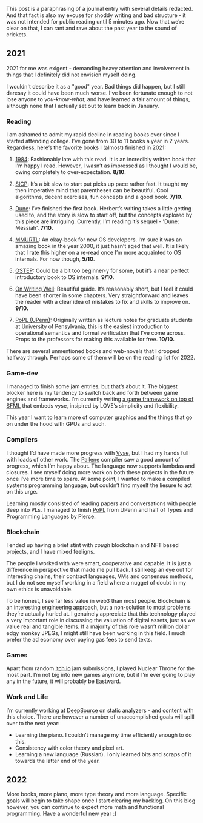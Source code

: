 This post is a paraphrasing of a journal entry with several details redacted.
And that fact is also my excuse for shoddy writing and bad structure -
it was not intended for public reading until 5 minutes ago.
Now that we’re clear on that, I can rant and rave about the past year to the sound of crickets.

## 2021

2021 for me was exigent -
demanding heavy attention and involvement in things that I definitely did not envision myself doing.

I wouldn't describe it as a "good" year.
Bad things did happen, but I still daresay it could have been much worse.
I’ve been fortunate enough to not lose anyone to _you-know-what_,
and have learned a fair amount of things,
although none that I actually set out to learn back in January.

### Reading

I am ashamed to admit my rapid decline in reading books ever since I started attending college.
I’ve gone from 30 to 11 books a year in 2 years.
Regardless, here’s the favorite books I (almost) finished in 2021:

1. [1984](https://en.wikipedia.org/wiki/Nineteen_Eighty-Four): Fashionably late with this read.
   It is an incredibly written book that I’m happy I read.
   However, I wasn’t as impressed as I thought I would be, owing completely to over-expectation.
   **8/10**.

2. [SICP](https://mitpress.mit.edu/sites/default/files/sicp/full-text/book/book.html):
   It’s a bit slow to start put picks up pace rather fast.
   It taught my then imperative mind that parentheses can be beautiful.
   Cool algorithms, decent exercises, fun concepts and a good book.
   **7/10.**

3. [Dune](<https://en.wikipedia.org/wiki/Dune_(novel)>):
   I’ve finished the first book.
   Herbert’s writing takes a little getting used to, and the story is slow to start off,
   but the concepts explored by this piece are intriguing.
   Currently, I’m reading it’s sequel - 'Dune: Messiah'. **7/10.**

4. [MMURTL](http://www.ipdatacorp.com/mmurtl/): An okay-book for new OS developers.
   I’m sure it was an amazing book in the year 2000, it just hasn’t aged that well.
   It is likely that I rate this higher on a re-read once I’m more acquainted to OS internals.
   For now though, **5/10**.

5. [OSTEP](https://pages.cs.wisc.edu/~remzi/OSTEP/): Could be a bit too beginner-y for some,
   but it’s a near perfect introductory book to OS internals. **9/10.**

6. [On Writing Well](https://www.amazon.in/Writing-Wel-Classic-Guide-Nonfiction/dp/0060891548):
   Beautiful guide.
   It’s reasonably short, but I feel it could have been shorter in some chapters.
   Very straightforward and leaves the reader with a clear idea of mistakes to fix and skills to improve on.
   **9/10.**

7. [PoPL (UPenn)](https://www.cis.upenn.edu/~cis120/archive/19fa/notes/120notes.pdf):
   Originally written as lecture notes for graduate students at University of Pensylvania,
   this is the easiest introduction to operational semantics and formal verification that I've come across.
   Props to the professors for making this available for free. **10/10.**

There are several unmentioned books and web-novels that I dropped halfway through.
Perhaps some of them will be on the reading list for 2022.

### Game-dev

I managed to finish some jam entries, but that’s about it.
The biggest blocker here is my tendency to switch back and forth between game engines and frameworks.
I’m currently writing [a game framework on top of SFML](https://github.com/cpp-gamedev/wex) that embeds vyse,
insipired by LOVE’s simplicity and flexibility.

This year I want to learn more of computer graphics and the things that go on under the hood with GPUs and such.

### Compilers

I thought I’d have made more progress with [Vyse](https://injuly.in/vyse/),
but I had my hands full with loads of other work.
The [Pallene](https://github.com/pallene-lang/pallene) compiler saw a good amount of progress, which I’m happy about.
The language now supports lambdas and closures.
I see myself doing more work on both these projects in the future once I’ve more time to spare.
At some point, I wanted to make a compiled systems programming language,
but couldn’t find myself the liesure to act on this urge.

Learning mostly consisted of reading papers and conversations with people deep into PLs.
I managed to finish [PoPL](https://www.cis.upenn.edu/~cis120/archive/19fa/notes/120notes.pdf) from UPenn and half of Types and Programming Languages by Pierce.

### Blockchain

I ended up having a brief stint with _cough_ blockchain and NFT based projects, and I have mixed feeligns.

The people I worked with were smart, cooperative and capable.
It is just a difference in perspective that made me pull back.
I still keep an eye out for interesting chains, their contract languages, VMs and consensus methods,
but I do not see myself working in a field where a nugget of doubt in my own ethics is unavoidable.

To be honest, I see far less value in web3 than most people.
Blockchain is an interesting engineering approach, but a non-solution to most problems they’re actually hurled at.
I genuinely appreciate that this technology played a very important role in discussing the valuation of digital assets,
just as we value real and tangible items.
If a majority of this role wasn’t million dollar edgy monkey JPEGs,
I might still have been working in this field.
I much prefer the ad economy over paying gas fees to send texts.

### Games

Apart from random [itch.io](http://itch.io) jam submissions, I played Nuclear Throne for the most part.
I’m not big into new games anymore, but if I’m ever going to play any in the future, it will probably be Eastward.

### Work and Life

I’m currently working at [DeepSource](https://deepsource.com/) on static analyzers - and content with this choice.
There are however a number of unaccomplished goals will spill over to the next year:

- Learning the piano. I couldn’t manage my time efficiently enough to do this.
- Consistency with color theory and pixel art.
- Learning a new language (Russian).
  I only learned bits and scraps of it towards the latter end of the year.

## 2022

More books, more piano, more type theory and more language.
Specific goals will begin to take shape once I start clearing my backlog.
On this blog however, you can continue to expect more math and functional programming.
Have a wonderful new year :)
